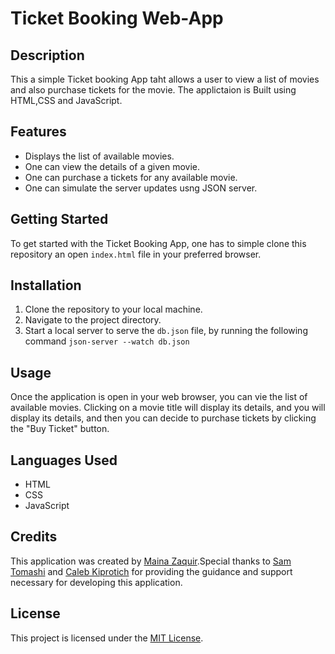 # Ticket Booking Web-App

## Description

This a simple Ticket booking App taht allows a user to view a list of movies and also purchase tickets for the movie. The applictaion is Built using HTML,CSS and JavaScript.

## Features

- Displays the list of available movies.
- One can view the details of a given movie.
- One can purchase a tickets for any available movie.
- One can simulate the server updates usng JSON server.

## Getting Started

To get started with the Ticket Booking App, one has to simple clone this repository an open `index.html` file in your preferred browser.

## Installation

1. Clone the repository to your local machine.
2. Navigate to the project directory.
3. Start a local server to serve the `db.json` file, by running the following command `json-server --watch db.json`

## Usage

Once the application is open in your web browser, you can vie the list of available movies. Clicking on a movie title will display its details, and you will display its details, and then you can decide to purchase tickets by clicking the "Buy Ticket" button.

## Languages Used

- HTML
- CSS
- JavaScript

## Credits

This application was created by [Maina Zaquir](https://github.com/MainaZaquir).Special thanks to [Sam Tomashi](https://github.com/SamTomashi) and [Caleb Kiprotich](https://github.com/Calebbii) for providing the guidance and support necessary for developing this application.

## License

This project is licensed under the [MIT License](https://opensource.org/licenses/MIT).
